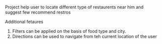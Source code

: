Project help user to locate different type of restaurents near him and suggest few recommend restros

Additional fetaures 
1. Filters can be applied on the basis of food type and city.
2. Directions can be used to navigate from teh current location of the user 
